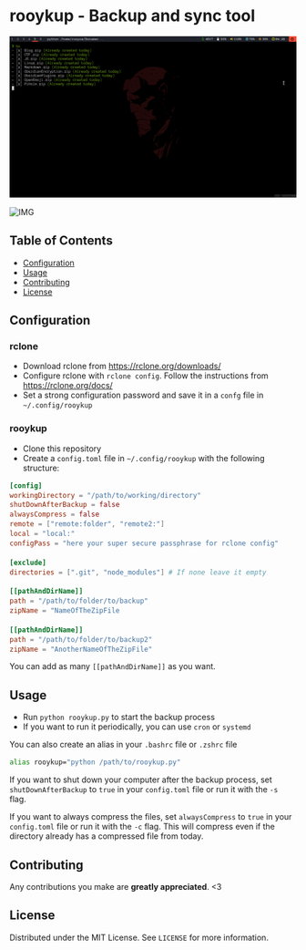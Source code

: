 # rooykup - Backup and sync tool

![EXAMPLE](rooykup_example.gif)

![IMG](https://img.shields.io/badge/Version-0.0.1-blue)

## Table of Contents

- [Configuration](#configuration)
- [Usage](#usage)
- [Contributing](#contributing)
- [License](#license)

## Configuration

### rclone

- Download rclone from https://rclone.org/downloads/
- Configure rclone with `rclone config`. Follow the instructions from https://rclone.org/docs/
- Set a strong configuration password and save it in a `confg` file in `~/.config/rooykup`

### rooykup

- Clone this repository
- Create a `config.toml` file in `~/.config/rooykup` with the following structure:

```toml
[config]
workingDirectory = "/path/to/working/directory"
shutDownAfterBackup = false
alwaysCompress = false
remote = ["remote:folder", "remote2:"]
local = "local:"
configPass = "here your super secure passphrase for rclone config" 

[exclude]
directories = [".git", "node_modules"] # If none leave it empty 

[[pathAndDirName]]
path = "/path/to/folder/to/backup"
zipName = "NameOfTheZipFile

[[pathAndDirName]]
path = "/path/to/folder/to/backup2"
zipName = "AnotherNameOfTheZipFile"
```

You can add as many `[[pathAndDirName]]` as you want.

## Usage

- Run `python rooykup.py` to start the backup process
- If you want to run it periodically, you can use `cron` or `systemd`

You can also create an alias in your `.bashrc` file or `.zshrc` file

```bash
alias rooykup="python /path/to/rooykup.py"
```

If you want to shut down your computer after the backup process, set `shutDownAfterBackup` to `true` in your `config.toml` file or run it with the `-s` flag.

If you want to always compress the files, set `alwaysCompress` to `true` in your `config.toml` file or run it with the `-c` flag. This will compress even if the directory already has a compressed file from today.


## Contributing

Any contributions you make are **greatly appreciated**. <3

## License

Distributed under the MIT License. See `LICENSE` for more information.
